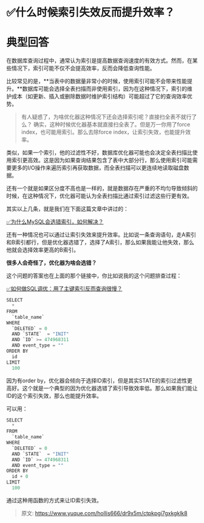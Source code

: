 # ✅什么时候索引失效反而提升效率？


# 典型回答

在数据库查询过程中，通常认为索引是提高数据查询速度的有效方式。然而，在某些情况下，索引可能不仅不会提高效率，反而会降低查询性能。

比较常见的是，**当表中的数据量非常小的时候，使用索引可能不会带来性能提升。**数据库可能会选择全表扫描而非使用索引，因为在这种情况下，索引的维护成本（如更新、插入或删除数据时维护索引结构）可能超过了它的查询效率优势。

> 有人疑惑了，为啥优化器这种情况下还会选择索引呢？直接扫全表不就行了么？
> 确实，这种时候优化器基本就直接扫全表了。但是万一你用了force index，也可能用索引。那么去除force index，让索引失效，也能提升效率。


类似，如果一个索引，他的过滤性不好，数据库优化器可能也会决定全表扫描比使用索引更高效。这是因为如果查询结果包含了表中大部分行，那么使用索引可能需要更多的I/O操作来遍历索引再获取数据，而全表扫描可以更连续地读取磁盘数据。

还有一个就是如果区分度不高也是一样的，就是数据存在严重的不均匀导致倾斜的时候，在这种情况下，优化器可能认为全表扫描比通过索引过滤这些行更有效。

其实以上几条，就是我们在下面这篇文章中讲过的：

[✅为什么MySQL会选错索引，如何解决？](https://www.yuque.com/hollis666/dr9x5m/ghy5i20ie717exee?view=doc_embed)

还有一种情况也可以通过让索引失效来提升效率。比如说一条查询语句，走A索引和B索引都行，但是优化器选错了，选择了A索引，那么如果我能让他失效，那么他就会选择效率更高的B索引。

**很多人会奇怪了，优化器为啥会选错？**

这个问题的答案也在上面的那个链接中，你比如说我的这个问题排查过程：

[✅如何做SQL调优：用了主键索引反而查询很慢？](https://www.yuque.com/hollis666/dr9x5m/lopuurburldnhvd4?view=doc_embed)


```java
SELECT
  *
FROM
  `table_name`
WHERE
  `DELETED` = 0
  AND `STATE`  = "INIT"
  AND `ID` >= 474968311
  AND event_type = ""
ORDER BY
  id
LIMIT
  100
```

因为有order by，优化器会倾向于选择ID索引，但是其实STATE的索引过滤性更高好。这个就是一个典型的因为优化器选错了索引导致效率低。那么如果我们能让ID的这个索引失效，那么也能提升效率。

可以用：


```java
SELECT
  *
FROM
  `table_name`
WHERE
  `DELETED` = 0
  AND `STATE`  = "INIT"
  AND `ID` >= 474968311
  AND event_type = ""
ORDER BY
  id + 0
LIMIT
  100
```

通过这种用函数的方式来让ID索引失效。


> 原文: <https://www.yuque.com/hollis666/dr9x5m/ctpkpgi7gxkgklk8>